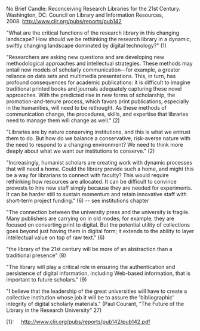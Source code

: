 No Brief Candle: Reconceiving Research Libraries for the 21st Century. Washington, DC: Council on Library and Information Resources, 2008. <http://www.clir.org/pubs/reports/pub142>

"What are the critical functions of the research library in this changing landscape? How should we be rethinking the research library in a dynamic, swiftly changing landscape dominated by digital technology?" (1)

"Researchers are asking new questions and are developing new methodological approaches and intellectual strategies. These methods may entail new models of scholarly communication—for example, a greater reliance on data sets and multimedia presentations. This, in turn, has profound consequences for academic publications: it is difficult to imagine traditional printed books and journals adequately capturing these novel approaches. With the predicted rise in new forms of scholarship, the promotion-and-tenure process, which favors print publications, especially in the humanities, will need to be rethought. As these methods of communication change, the procedures, skills, and expertise that libraries need to manage them will change as well." (2)

"Libraries are by nature conserving institutions, and this is what we entrust them to do. But how do we balance a conservative, risk-averse nature with the need to respond to a changing environment? We need to think more deeply about what we want our institutions to conserve." (2)

"Increasingly, humanist scholars are creating work with dynamic processes that will need a home. Could the library provide such a home, and might this be a way for librarians to connect with faculty? This would require rethinking how resources are allocated. It can be difficult to convince provosts to hire new staff simply because they are needed for experiments. It can be harder still to sustain momentum and retain innovative staff with short-term project funding." (6) -- see institutions chapter

"The connection between the university press and the university is fragile. Many publishers are carrying on in old modes; for example, they are focused on converting print to digital. But the potential utility of collections goes beyond just having them in digital form; it extends to the ability to layer intellectual value on top of raw text." (6)

"the library of the 21st century will be more of an abstraction than a traditional presence" (8)

"The library will play a critical role in ensuring the authentication and persistence of digital information, including Web-based information, that is important to future scholars." (9)

"I believe that the leadership of the great universities will have to create a collective institution whose job it will be to assure the 'bibliographic' integrity of digital scholarly materials." (Paul Courant, "The Future of the Library in the Research University" 27)

[1]:     http://www.clir.org/pubs/reports/pub142/pub142.pdf 
